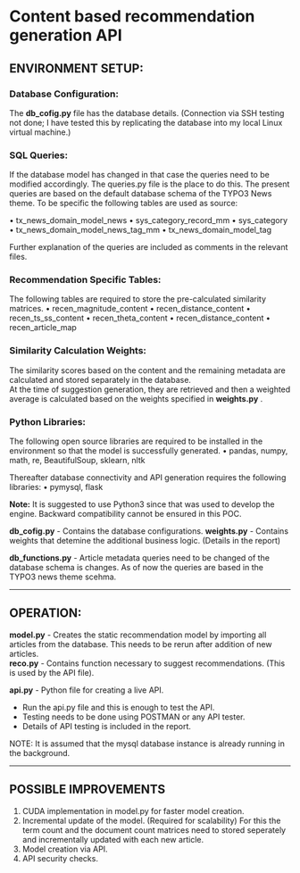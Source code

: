 # Content based recommendation generation API

## ENVIRONMENT SETUP:

### Database Configuration:
The **db_cofig.py** file has the database details. (Connection via SSH testing not done; I have tested this by replicating the database into my local Linux virtual machine.)

### SQL Queries:
If the database model has changed in that case the queries need to be modified accordingly. The queries.py file is the place to do this. The present queries are based on the default database schema of the TYPO3 News theme. To be specific the following tables are used as source:

•	tx_news_domain_model_news
•	sys_category_record_mm
•	sys_category
•	tx_news_domain_model_news_tag_mm
•	tx_news_domain_model_tag

Further explanation of the queries are included as comments in the relevant files.

### Recommendation Specific Tables:
The following tables are required to store the pre-calculated similarity matrices. 
•	recen_magnitude_content
•	recen_distance_content
•	recen_ts_ss_content
•	recen_theta_content
•	recen_distance_content
•	recen_article_map


### Similarity Calculation Weights:
The similarity scores based on the content and the remaining metadata are calculated and stored separately in the database.   
At the time of suggestion generation, they are retrieved and then a weighted average is calculated based on the weights specified in **weights.py** .

### Python Libraries:
The following open source libraries are required to be installed in the environment so that the model is successfully generated.
•	pandas, numpy, math, re, BeautifulSoup, sklearn, nltk

Thereafter database connectivity and API generation requires the following libraries:
•	pymysql, flask

**Note:** It is suggested to use Python3 since that was used to develop the engine. Backward compatibility cannot be ensured in this POC.




**db_cofig.py** - Contains the database configurations.
**weights.py**  - Contains weights that detemine the additional business logic. (Details in the report)

**db_functions.py** - Article metadata queries need to be changed of the database schema is changes. As of now the queries are based in the TYPO3 news theme scehma.

* * *

## OPERATION:

**model.py** - Creates the static recommendation model by importing all articles from the database. This needs to be rerun after addition of new articles.  
**reco.py**  - Contains function necessary to suggest recommendations. (This is used by the API file).  

**api.py**   - Python file for creating a live API.

* Run the api.py file and this is enough to test the API.
* Testing needs to be done using POSTMAN or any API tester.  
* Details of API testing is included in the report.

NOTE: It is assumed that the mysql database instance is already running in the background.

* * * 
## POSSIBLE IMPROVEMENTS
1.  CUDA implementation in model.py for faster model creation.
2.  Incremental update of the model. (Required for scalability) 
    For this the term count and the document count matrices need to stored seperately and incrementally updated with each new article.
3.  Model creation via API.
4.  API security checks.

